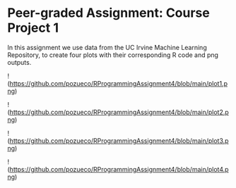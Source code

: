# Peer-graded Assignment: Course Project 1

In this assignment we use data from the UC Irvine Machine Learning Repository, to create four plots with their corresponding R code and png outputs.

!(https://github.com/pozueco/RProgrammingAssignment4/blob/main/plot1.png)

!(https://github.com/pozueco/RProgrammingAssignment4/blob/main/plot2.png)

!(https://github.com/pozueco/RProgrammingAssignment4/blob/main/plot3.png)

!(https://github.com/pozueco/RProgrammingAssignment4/blob/main/plot4.png)
